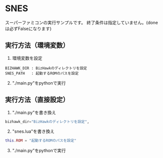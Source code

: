 
# SNES

スーパーファミコンの実行サンプルです。
終了条件は指定していません。(doneは必ずFalseになります)

## 実行方法（環境変数）

1. 環境変数を設定
```
BIZHAWK_DIR : BizHawkのディレクトリを設定
SNES_PATH   : 起動するROMのパスを設定
```

2. "./main.py"をpythonで実行


## 実行方法（直接設定）

1. "./main.py"を書き換え

``` python
bizhawk_dir="BizHawkのディレクトリを設定",
```

2. "snes.lua"を書き換え

``` lua
this.ROM = "起動するROMのパスを設定"
```

3. "./main.py"をpythonで実行

